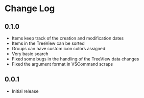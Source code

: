 # Change Log

## 0.1.0

- Items keep track of the creation and modification dates
- Items in the TreeView can be sorted
- Groups can have custom icon colors assigned
- Very basic search
- Fixed some bugs in the handling of the TreeView data changes
- Fixed the argument format in VSCommand scraps

## 0.0.1

- Initial release
